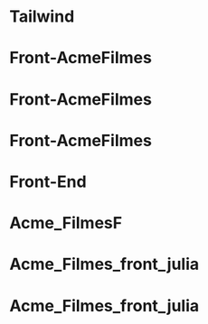 # Tailwind
# Front-AcmeFilmes
# Front-AcmeFilmes
# Front-AcmeFilmes
# Front-End
# Acme_FilmesF
# Acme_Filmes_front_julia
# Acme_Filmes_front_julia

